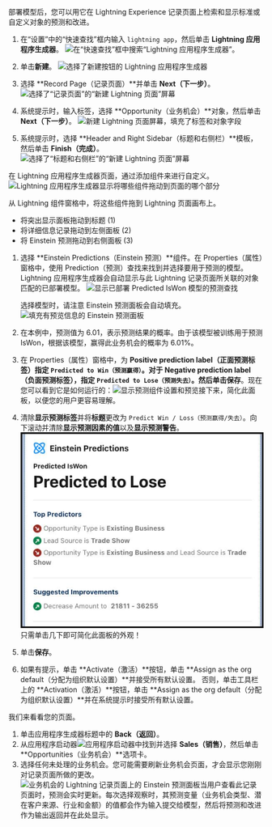 部署模型后，您可以用它在 Lightning Experience 记录页面上检索和显示标准或自定义对象的预测和改进。

1. 在“设置”中的“快速查找”框内输入 `lightning app`，然后单击 **Lightning 应用程序生成器**。
   ![在“快速查找”框中搜索“Lightning 应用程序生成器”。](https://res.cloudinary.com/hy4kyit2a/f_auto,fl_lossy,q_70/learn/modules/einstein-discovery-basics/predict-and-improve-outcomes/images/zh-CN/8289ac20fb27293a79a54498f0c48acb_42-e-24-fa-0-cd-8-c-476-a-b-123-76690945-e-5-e-5.png)

   

2. 单击**新建**。
   ![选择了新建按钮的 Lightning 应用程序生成器](https://res.cloudinary.com/hy4kyit2a/f_auto,fl_lossy,q_70/learn/modules/einstein-discovery-basics/predict-and-improve-outcomes/images/zh-CN/fdfc338a7e9769cc67996125989169aa_1-c-6-e-5120-4-a-2-f-4-fe-8-9002-7-f-89769820-ac.png)

   

3. 选择 **Record Page（记录页面）**并单击 **Next（下一步）**。
   ![选择了“记录页面”的“新建 Lightning 页面”屏幕](https://res.cloudinary.com/hy4kyit2a/f_auto,fl_lossy,q_70/learn/modules/einstein-discovery-basics/predict-and-improve-outcomes/images/zh-CN/210d25df34685c21d77ca4dc91d75a8f_2-aa-9598-c-b-35-d-431-f-ba-6-e-c-1-a-3-d-39-a-7242.png)

   

4. 系统提示时，输入标签，选择 **Opportunity（业务机会）**对象，然后单击 **Next（下一步）**。
   ![新建 Lightning 页面屏幕，填充了标签和对象字段](https://res.cloudinary.com/hy4kyit2a/f_auto,fl_lossy,q_70/learn/modules/einstein-discovery-basics/predict-and-improve-outcomes/images/zh-CN/5f272209e119e0ad813579e0f3f392ab_269-b-7-dcf-a-8-d-9-4-bce-bc-19-2-d-0134018435.png)

   

5. 系统提示时，选择 **Header and Right Sidebar（标题和右侧栏）**模板，然后单击 **Finish（完成）**。
   ![选择了“标题和右侧栏”的“新建 Lightning 页面”屏幕](https://res.cloudinary.com/hy4kyit2a/f_auto,fl_lossy,q_70/learn/modules/einstein-discovery-basics/predict-and-improve-outcomes/images/zh-CN/0cc2a979ad92cb10559cab81c88665e3_522-fa-702-2-b-55-418-c-9978-9-f-1-facc-9-c-336.png)

   

在 Lightning 应用程序生成器页面，通过添加组件来进行自定义。
![Lightning 应用程序生成器显示将哪些组件拖动到页面的哪个部分](https://res.cloudinary.com/hy4kyit2a/f_auto,fl_lossy,q_70/learn/modules/einstein-discovery-basics/predict-and-improve-outcomes/images/zh-CN/22a187133c86e3f7052e7d5bbd46dce7_9220-f-7-b-3-7-f-4-d-491-e-ad-98-b-91-cbb-51462-d.png)

从 Lightning 组件窗格中，将这些组件拖到 Lightning 页面画布上。

- 将突出显示面板拖动到标题 (1)
- 将详细信息记录拖动到左侧面板 (2)
- 将 Einstein 预测拖动到右侧面板 (3)

1. 选择 **Einstein Predictions（Einstein 预测）**组件。在 Properties（属性）窗格中，使用 Prediction（预测）查找来找到并选择要用于预测的模型。Lightning 应用程序生成器会自动显示与此 Lightning 记录页面所关联的对象匹配的已部署模型。
   ![显示已部署 Predicted IsWon 模型的预测查找](https://res.cloudinary.com/hy4kyit2a/f_auto,fl_lossy,q_70/learn/modules/einstein-discovery-basics/predict-and-improve-outcomes/images/zh-CN/5ea539a953b4232117cc27ea2b82af58_6-ff-2-c-840-30-ef-4-b-3-c-8-d-78-619-c-8-e-9-c-9128.png)

   选择模型时，请注意 Einstein 预测面板会自动填充。![填充有预览信息的 Einstein 预测面板](https://res.cloudinary.com/hy4kyit2a/f_auto,fl_lossy,q_70/learn/modules/einstein-discovery-basics/predict-and-improve-outcomes/images/zh-CN/954d7383363367a0edbe4f71ad7918ed_242-20-einstein-20-predictions-20-component-202023-02-09-17-29-14.png)

2. 在本例中，预测值为 6.01，表示预测结果的概率。由于该模型被训练用于预测 IsWon，根据该模型，赢得此业务机会的概率为 6.01%。

3. 在 Properties（属性）窗格中，为 **Positive prediction label（正面预测标签）**指定 `Predicted to Win（预测赢得）`。对于 **Negative prediction label（负面预测标签）**，指定 `Predicted to Lose（预测失去）`。然后单击**保存**。现在您可以看到它是如何运行的：![显示预测组件设置和预览](https://res.cloudinary.com/hy4kyit2a/f_auto,fl_lossy,q_70/learn/modules/einstein-discovery-basics/predict-and-improve-outcomes/images/zh-CN/bc25f038d1ea25f2221b5f224d19cfb2_242-20-prediction-20-component-202023-02-09-17-34-16.png)接下来，简化此面板，以便您的用户更容易理解。

   

4. 清除**显示预测标签**并将**标题**更改为 `Predict Win / Loss（预测赢得/失去）`。向下滚动并清除**显示预测因素的值**以及**显示预测警告**。![显示多个选择的 Einstein 预测组件的设置面板](image/3ea3c2d3a4df493f67cf7505a5dd0386_242-20-prediction-20-component-20-streamlined-202023-02-09-17-36-30-2.png)只需单击几下即可简化此面板的外观！

   

5. 单击**保存**。

6. 如果有提示，单击 **Activate（激活）**按钮，单击 **Assign as the org default（分配为组织默认设置）**并接受所有默认设置。
   否则，单击工具栏上的 **Activation（激活）**按钮，单击 **Assign as the org default（分配为组织默认设置）**并在系统提示时接受所有默认设置。

我们来看看您的页面。

1. 单击应用程序生成器标题中的 **Back（返回）**。
2. 从应用程序启动器![应用程序启动器](https://res.cloudinary.com/hy4kyit2a/f_auto,fl_lossy,q_70/learn/modules/einstein-discovery-basics/predict-and-improve-outcomes/images/zh-CN/fd29ac4d7a2bb83689214f5f69fa4565_ea-6909-ea-3-fd-9-42-fb-a-153-0-ddf-44-ac-3387.jpg)中找到并选择 **Sales（销售）**，然后单击 **Opportunities（业务机会）**选项卡。
3. 选择任何未处理的业务机会。您可能需要刷新业务机会页面，才会显示您刚刚对记录页面所做的更改。![业务机会的 Lightning 记录页面上的 Einstein 预测面板](https://res.cloudinary.com/hy4kyit2a/f_auto,fl_lossy,q_70/learn/modules/einstein-discovery-basics/predict-and-improve-outcomes/images/zh-CN/0b0b2c90baa7190c28e9ee1242493158_242-20-prediction-20-component-20-page-202023-02-09-17-39-06.png)当用户查看此记录页面时，预测会实时更新。每次选择观察时，其预测变量（业务机会类型、潜在客户来源、行业和金额）的值都会作为输入提交给模型，然后将预测和改进作为输出返回并在此处显示。